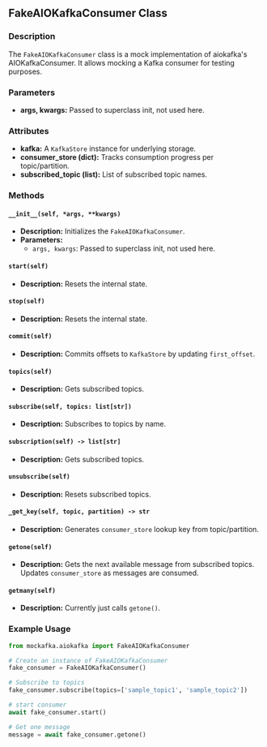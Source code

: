 ## FakeAIOKafkaConsumer Class

### Description
The `FakeAIOKafkaConsumer` class is a mock implementation of aiokafka's AIOKafkaConsumer. It allows mocking a Kafka consumer for testing purposes.

### Parameters
- **args, kwargs:** Passed to superclass init, not used here.

### Attributes
- **kafka:** A `KafkaStore` instance for underlying storage.
- **consumer_store (dict):** Tracks consumption progress per topic/partition.
- **subscribed_topic (list):** List of subscribed topic names.

### Methods

#### `__init__(self, *args, **kwargs)`
- **Description:** Initializes the `FakeAIOKafkaConsumer`.
- **Parameters:**
  - `args, kwargs`: Passed to superclass init, not used here.

#### `start(self)`
- **Description:** Resets the internal state.

#### `stop(self)`
- **Description:** Resets the internal state.

#### `commit(self)`
- **Description:** Commits offsets to `KafkaStore` by updating `first_offset`.

#### `topics(self)`
- **Description:** Gets subscribed topics.

#### `subscribe(self, topics: list[str])`
- **Description:** Subscribes to topics by name.

#### `subscription(self) -> list[str]`
- **Description:** Gets subscribed topics.

#### `unsubscribe(self)`
- **Description:** Resets subscribed topics.

#### `_get_key(self, topic, partition) -> str`
- **Description:** Generates `consumer_store` lookup key from topic/partition.

#### `getone(self)`
- **Description:** Gets the next available message from subscribed topics. Updates `consumer_store` as messages are consumed.

#### `getmany(self)`
- **Description:** Currently just calls `getone()`.

### Example Usage

```python
from mockafka.aiokafka import FakeAIOKafkaConsumer

# Create an instance of FakeAIOKafkaConsumer
fake_consumer = FakeAIOKafkaConsumer()

# Subscribe to topics
fake_consumer.subscribe(topics=['sample_topic1', 'sample_topic2'])

# start consumer 
await fake_consumer.start()

# Get one message
message = await fake_consumer.getone()
```
